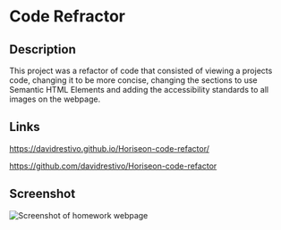 # Code Refractor

## Description
This project was a refactor of code that consisted of viewing a projects code, changing it to be more concise, changing the sections to use Semantic HTML Elements and adding the accessibility standards to all images on the webpage.

## Links

https://davidrestivo.github.io/Horiseon-code-refactor/


https://github.com/davidrestivo/Horiseon-code-refactor

## Screenshot

![Screenshot of homework webpage](./assets/images/screencapture-file-Users-davidrestivo-code-bootcamp-homework-Horiseon-code-refactor-index-html-2022-09-26-18_47_56.png)








